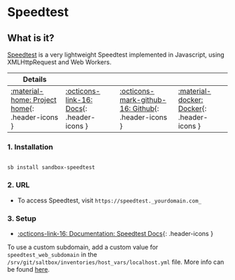 # Speedtest

## What is it?

[Speedtest](https://github.com/librespeed/speedtest)  is a very lightweight Speedtest implemented in Javascript, using XMLHttpRequest and Web Workers.

| Details     |             |             |             |
|-------------|-------------|-------------|-------------|
| [:material-home: Project home](https://github.com/librespeed/speedtest){: .header-icons } | [:octicons-link-16: Docs](https://github.com/librespeed/speedtest){: .header-icons } | [:octicons-mark-github-16: Github](https://github.com/librespeed/speedtest){: .header-icons } | [:material-docker: Docker](https://hub.docker.com/r/linuxserver/librespeed){: .header-icons }|

### 1. Installation

``` shell

sb install sandbox-speedtest

```

### 2. URL

- To access Speedtest, visit `https://speedtest._yourdomain.com_`

### 3. Setup

- [:octicons-link-16: Documentation: Speedtest Docs](https://github.com/librespeed/speedtest){: .header-icons }

To use a custom subdomain, add a custom value for `speedtest_web_subdomain` in the `/srv/git/saltbox/inventories/host_vars/localhost.yml` file. More info can be found [here](../../saltbox/inventory/index.md).
